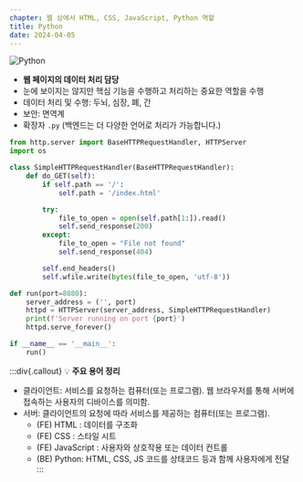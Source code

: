 ```yaml
---
chapter: 웹 상에서 HTML, CSS, JavaScript, Python 역할
title: Python
date: 2024-04-05
---
```


![Python](/images/basecamp-network/chapter03-1-2.webp)

- **웹 페이지의 데이터 처리 담당**
- 눈에 보이지는 않지만 핵심 기능을 수행하고 처리하는 중요한 역할을 수행
- 데이터 처리 및 수행: 두뇌, 심장, 폐, 간
- 보안: 면역계
- 확장자 `.py` (백엔드는 더 다양한 언어로 처리가 가능합니다.)

```python
from http.server import BaseHTTPRequestHandler, HTTPServer
import os

class SimpleHTTPRequestHandler(BaseHTTPRequestHandler):
    def do_GET(self):
        if self.path == '/':
            self.path = '/index.html'

        try:
            file_to_open = open(self.path[1:]).read()
            self.send_response(200)
        except:
            file_to_open = "File not found"
            self.send_response(404)

        self.end_headers()
        self.wfile.write(bytes(file_to_open, 'utf-8'))

def run(port=8080):
    server_address = ('', port)
    httpd = HTTPServer(server_address, SimpleHTTPRequestHandler)
    print(f'Server running on port {port}')
    httpd.serve_forever()

if __name__ == '__main__':
    run()
```

:::div{.callout}
💡 **주요 용어 정리**

- 클라이언트: 서비스를 요청하는 컴퓨터(또는 프로그램). 웹 브라우저를 통해 서버에 접속하는 사용자의 디바이스를 의미함.
- 서버: 클라이언트의 요청에 따라 서비스를 제공하는 컴퓨터(또는 프로그램).
    - (FE) HTML : 데이터를 구조화
    - (FE) CSS : 스타일 시트
    - (FE) JavaScript : 사용자와 상호작용 또는 데이터 컨트롤
    - (BE) Python: HTML, CSS, JS 코드를 상태코드 등과 함께 사용자에게 전달
:::